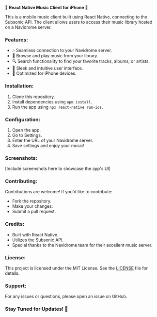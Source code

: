**🎵 React Native Music Client for iPhone 📱**

This is a mobile music client built using React Native, connecting to the Subsonic API. The client allows users to access their music library hosted on a Navidrome server.

### Features:

- 🎶 Seamless connection to your Navidrome server.
- 📁 Browse and play music from your library.
- 🔍 Search functionality to find your favorite tracks, albums, or artists.
- 🎨 Sleek and intuitive user interface.
- 📲 Optimized for iPhone devices.

### Installation:

1. Clone this repository.
2. Install dependencies using `npm install`.
3. Run the app using `npx react-native run-ios`.

### Configuration:

1. Open the app.
2. Go to Settings.
3. Enter the URL of your Navidrome server.
4. Save settings and enjoy your music!

### Screenshots:

[Include screenshots here to showcase the app's UI]

### Contributing:

Contributions are welcome! If you'd like to contribute:

- Fork the repository.
- Make your changes.
- Submit a pull request.

### Credits:

- Built with React Native.
- Utilizes the Subsonic API.
- Special thanks to the Navidrome team for their excellent music server.

### License:

This project is licensed under the MIT License. See the [LICENSE](LICENSE) file for details.

### Support:

For any issues or questions, please open an issue on GitHub.

### Stay Tuned for Updates! 🎉
